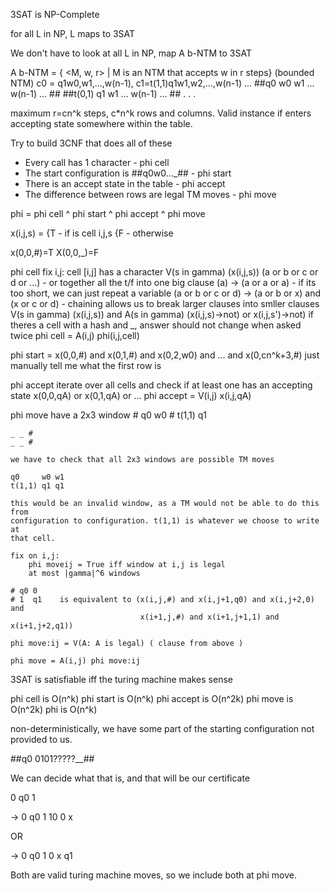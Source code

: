 3SAT is NP-Complete

for all L in NP, L maps to 3SAT

We don't have to look at all L in NP, map A b-NTM to 3SAT

A b-NTM = { <M, w, r> | M is an NTM that accepts w in r steps} (bounded NTM)
c0 = q1w0,w1,...,w(n-1), c1=t(1,1)q1w1,w2,...,w(n-1) ...  ##q0     w0 w1 ... w(n-1) ... ##
##t(0,1) q1 w1 ... w(n-1) ... ##
.
.
.

maximum r=cn^k steps, c*n^k rows and columns. Valid instance if enters
accepting state somewhere within the table.

Try to build 3CNF that does all of these
* Every call has 1 character - phi cell
* The start configuration is ##q0w0..._## - phi start
* There is an accept state in the table - phi accept
* The difference between rows are legal TM moves - phi move

phi = phi cell ^ phi start ^ phi accept ^ phi move

x(i,j,s) = {T - if is cell i,j,s
		   {F - otherwise

x(0,0,#)=T
X(0,0,_)=F

phi cell
	fix i,j:
		cell [i,j] has a character
		V(s in gamma) (x(i,j,s))
	(a or b or c or d or ...) - or together all the t/f into one big clause
	(a) -> (a or a or a) - if its too short, we can just repeat a variable
	(a or b or c or d) -> (a or b or x) and (x or c or d) - chaining allows us
	to break larger clauses into smller clauses
	V(s in gamma) (x(i,j,s)) and A(s in gamma) (x(i,j,s)->not) or x(i,j,s')->not)
	if theres a cell with a hash and _, answer should not change when asked
	twice
	phi cell = A(i,j) phi(i,j,cell)

phi start
	= x(0,0,#) and x(0,1,#) and x(0,2,w0) and ... and x(0,cn^k+3,#)
	just manually tell me what the first row is

phi accept
	iterate over all cells and check if at least one has an accepting state
	x(0,0,qA) or x(0,1,qA) or ...
	phi accept = V(i,j) x(i,j,qA)

phi move
	have a 2x3 window
	# q0     w0
	# t(1,1) q1

	_ _ #
	_ _ #

	we have to check that all 2x3 windows are possible TM moves

	q0     w0 w1
	t(1,1) q1 q1

	this would be an invalid window, as a TM would not be able to do this from
	configuration to configuration. t(1,1) is whatever we choose to write at
	that cell.

	fix on i,j:
		phi moveij = True iff window at i,j is legal
		at most |gamma|^6 windows

	# q0 0
	# 1  q1    is equivalent to (x(i,j,#) and x(i,j+1,q0) and x(i,j+2,0) and
								 x(i+1,j,#) and x(i+1,j+1,1) and x(i+1,j+2,q1))

	phi move:ij = V(A: A is legal) ( clause from above )

	phi move = A(i,j) phi move:ij

3SAT is satisfiable iff the turing machine makes sense

phi cell is O(n^k)
phi start is O(n^k)
phi accept is O(n^2k)
phi move is O(n^2k)
phi is O(n^k)

non-deterministically, we have some part of the starting configuration not
provided to us.

##q0 0101?????__##

We can decide what that is, and that will be our certificate

0 q0 1

-> 0 q0 1
   10 0 x

OR

-> 0 q0 1
   0 x q1

Both are valid turing machine moves, so we include both at phi move.
